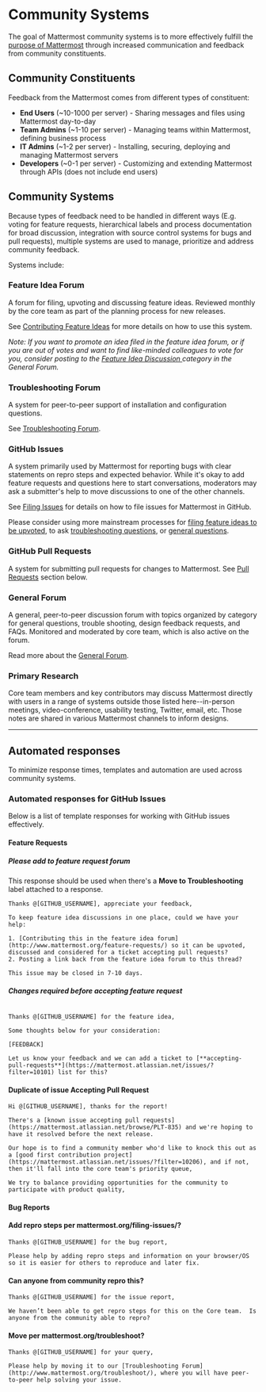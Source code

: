 # Community Systems 

The goal of Mattermost community systems is to more effectively fulfill the [purpose of Mattermost](http://www.mattermost.org/vision/) through increased communication and feedback from community constituents. 

## Community Constituents 

Feedback from the Mattermost comes from different types of constituent: 

- **End Users** (~10-1000 per server) - Sharing messages and files using Mattermost day-to-day
- **Team Admins** (~1-10 per server) - Managing teams within Mattermost, defining business process
- **IT Admins** (~1-2 per server) - Installing, securing, deploying and managing Mattermost servers 
- **Developers** (~0-1 per server) - Customizing and extending Mattermost through APIs (does not include end users)

## Community Systems

Because types of feedback need to be handled in different ways (E.g. voting for feature requests, hierarchical labels and process documentation for broad discussion, integration with source control systems for bugs and pull requests), multiple systems are used to manage, prioritize and address community feedback. 

Systems include: 

###  Feature Idea Forum 

A forum for filing, upvoting and discussing feature ideas. Reviewed monthly by the core team as part of the planning process for new releases. 

See [Contributing Feature Ideas](http://www.mattermost.org/feature-requests/) for more details on how to use this system. 

_Note: If you want to promote an idea filed in the feature idea forum, or if you are out of votes and want to find like-minded colleagues to vote for you, consider posting to the [Feature Idea Discussion ](https://forum.mattermost.org/t/how-to-use-feature-idea-discussion/63/1) category in the General Forum._


###  Troubleshooting Forum 

A system for peer-to-peer support of installation and configuration questions. 

See [Troubleshooting Forum](https://forum.mattermost.org/t/about-the-trouble-shooting-category/150/1).


### GitHub Issues 

A system primarily used by Mattermost for reporting bugs with clear statements on repro steps and expected behavior. While it's okay to add feature requests and questions here to start conversations, moderators may ask a submitter's help to move discussions to one of the other channels. 

See [Filing Issues](http://www.mattermost.org/filing-issues/) for details on how to file issues for Mattermost in GitHub.

Please consider using more mainstream processes for [filing feature ideas to be upvoted](https://github.com/mattermost/platform/blob/master/doc/process/overview.md#feature-idea-forum), to ask [troubleshooting questions](https://github.com/mattermost/platform/blob/master/doc/process/overview.md#troubleshooting-forum), or [general questions](https://github.com/mattermost/platform/blob/master/doc/process/overview.md#general-forum). 

### GitHub Pull Requests 

A system for submitting pull requests for changes to Mattermost. See [Pull Requests](https://github.com/mattermost/platform/blob/master/doc/process/overview.md#merge-requests) section below. 

### General Forum 

A general, peer-to-peer discussion forum with topics organized by category for general questions, trouble shooting, design feedback requests, and FAQs. Monitored and moderated by core team, which is also active on the forum.

Read more about the [General Forum](https://forum.mattermost.org/t/welcome-to-mattermost-community-discussion/8). 

### Primary Research 

Core team members and key contributors may discuss Mattermost directly with users in a range of systems outside those listed here--in-person meetings, video-conference, usability testing, Twitter, email, etc. Those notes are shared in various Mattermost channels to inform designs. 


___

## Automated responses 

To minimize response times, templates and automation are used across community systems. 

### Automated responses for GitHub Issues 

Below is a list of template responses for working with GitHub issues effectively. 

#### Feature Requests

##### Please add to feature request forum

This response should be used when there's a **Move to Troubleshooting** label attached to a response. 

```
Thanks @[GITHUB_USERNAME], appreciate your feedback, 

To keep feature idea discussions in one place, could we have your help: 

1. [Contributing this in the feature idea forum](http://www.mattermost.org/feature-requests/) so it can be upvoted, discussed and considered for a ticket accepting pull requests?
2. Posting a link back from the feature idea forum to this thread? 

This issue may be closed in 7-10 days. 
```

##### Changes required before accepting feature request

```

Thanks @[GITHUB_USERNAME] for the feature idea, 

Some thoughts below for your consideration: 

[FEEDBACK]

Let us know your feedback and we can add a ticket to [**accepting-pull-requests**](https://mattermost.atlassian.net/issues/?filter=10101) list for this? 
```

#### Duplicate of issue Accepting Pull Request

```
Hi @[GITHUB_USERNAME], thanks for the report!

There's a [known issue accepting pull requests](https://mattermost.atlassian.net/browse/PLT-835) and we're hoping to have it resolved before the next release. 

Our hope is to find a community member who'd like to knock this out as a [good first contribution project](https://mattermost.atlassian.net/issues/?filter=10206), and if not, then it'll fall into the core team's priority queue, 

We try to balance providing opportunities for the community to participate with product quality, 
```

#### Bug Reports

#### Add repro steps per mattermost.org/filing-issues/?

```
Thanks @[GITHUB_USERNAME] for the bug report, 

Please help by adding repro steps and information on your browser/OS so it is easier for others to reproduce and later fix.
````

####  Can anyone from community repro this?

```
Thanks @[GITHUB_USERNAME] for the issue report, 

We haven’t been able to get repro steps for this on the Core team.  Is anyone from the community able to repro?
```

#### Move per mattermost.org/troubleshoot?

```
Thanks @[GITHUB_USERNAME] for your query, 

Please help by moving it to our [Troubleshooting Forum](http://www.mattermost.org/troubleshoot/), where you will have peer-to-peer help solving your issue.
```

